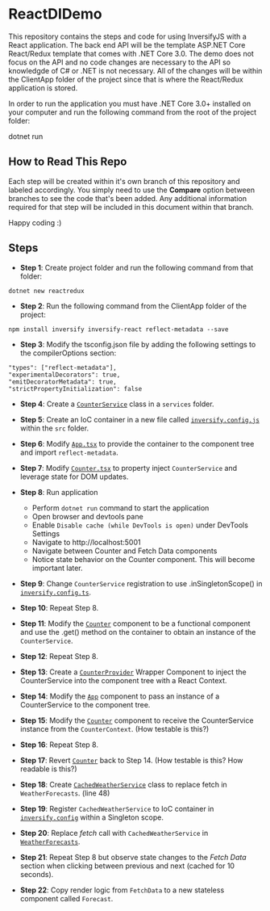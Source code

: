 # ReactDIDemo

This repository contains the steps and code for using InversifyJS with a React application.  The back end API will be the template ASP.NET Core React/Redux template that comes with .NET Core 3.0.  The demo does not focus on the API and no code changes are necessary to the API so knowledgde of C# or .NET is not necessary.  All of the changes will be within the ClientApp folder of the project since that is where the React/Redux application is stored.  

In order to run the application you must have .NET Core 3.0+ installed on your computer and run the following command from the root of the project folder:

dotnet run

## How to Read This Repo

Each step will be created within it's own branch of this repository and labeled accordingly.  You simply need to use the **Compare** option between branches to see the code that's been added.  Any additional information required for that step will be included in this document within that branch.

Happy coding  :)

## Steps

* **Step 1**: Create project folder and run the following command from that folder:

```text
dotnet new reactredux
```

* **Step 2**: Run the following command from the ClientApp folder of the project:

```text
npm install inversify inversify-react reflect-metadata --save
```

* **Step 3**: Modify the tsconfig.json file by adding the following settings to the compilerOptions section:

```text
"types": ["reflect-metadata"],
"experimentalDecorators": true,
"emitDecoratorMetadata": true,
"strictPropertyInitialization": false
```

* **Step 4**: Create a [`CounterService`](https://github.com/Xipooo/ReactDIDemo/blob/Step-4/ClientApp/src/services/CounterService.ts) class in a `services` folder.

* **Step 5**: Create an IoC container in a new file called [`inversify.config.js`](https://github.com/Xipooo/ReactDIDemo/blob/Step-5/ClientApp/src/inversify.config.ts) within the `src` folder.

* **Step 6**: Modify [`App.tsx`](https://github.com/Xipooo/ReactDIDemo/blob/Step-6/ClientApp/src/App.tsx) to provide the container to the component tree and import `reflect-metadata`.

* **Step 7**: Modify [`Counter.tsx`](https://github.com/Xipooo/ReactDIDemo/blob/Step-7/ClientApp/src/components/Counter.tsx) to property inject `CounterService` and leverage state for DOM updates.

* **Step 8**: Run application
  * Perform `dotnet run` command to start the application
  * Open browser and devtools pane
  * Enable `Disable cache (while DevTools is open)` under DevTools Settings
  * Navigate to http://localhost:5001
  * Navigate between Counter and Fetch Data components
  * Notice state behavior on the Counter component.  This will become important later.

* **Step 9**: Change `CounterService` registration to use .inSingletonScope() in [`inversify.config.ts`](https://github.com/Xipooo/ReactDIDemo/blob/Step-9/ClientApp/src/inversify.config.ts).

* **Step 10**: Repeat Step 8.

* **Step 11**: Modify the [`Counter`](https://github.com/Xipooo/ReactDIDemo/blob/Step-11/ClientApp/src/components/Counter.tsx) component to be a functional component and use the .get() method on the container to obtain an instance of the `CounterService`.

* **Step 12**: Repeat Step 8.

* **Step 13**: Create a [`CounterProvider`](https://github.com/Xipooo/ReactDIDemo/blob/Step-13/ClientApp/src/providers/CounterProvider.tsx) Wrapper Component to inject the CounterService into the component tree with a React Context.

* **Step 14**: Modify the [`App`](https://github.com/Xipooo/ReactDIDemo/blob/Step-14/ClientApp/src/App.tsx) component to pass an instance of a CounterService to the component tree.

* **Step 15**: Modify the [`Counter`](https://github.com/Xipooo/ReactDIDemo/blob/Step-15/ClientApp/src/components/Counter.tsx) component to receive the CounterService instance from the `CounterContext`. (How testable is this?)

* **Step 16**: Repeat Step 8.

* **Step 17**: Revert [`Counter`](https://github.com/Xipooo/ReactDIDemo/blob/Step-17/ClientApp/src/components/Counter.tsx) back to Step 14. (How testable is this? How readable is this?)

* **Step 18**: Create [`CachedWeatherService`](https://github.com/Xipooo/ReactDIDemo/blob/Step-18/ClientApp/src/services/CachedWeatherService.ts) class to replace fetch in `WeatherForecasts`. (line 48)

* **Step 19**: Register `CachedWeatherService` to IoC container in [`inversify.config`](https://github.com/Xipooo/ReactDIDemo/blob/Step-19/ClientApp/src/inversify.config.ts) within a Singleton scope.

* **Step 20**: Replace _fetch_ call with `CachedWeatherService` in [`WeatherForecasts`](https://github.com/Xipooo/ReactDIDemo/blob/Step-20/ClientApp/src/store/WeatherForecasts.ts).

* **Step 21**: Repeat Step 8 but observe state changes to the _Fetch Data_ section when clicking between previous and next (cached for 10 seconds).

* **Step 22**: Copy render logic from `FetchData` to a new stateless component called `Forecast`.